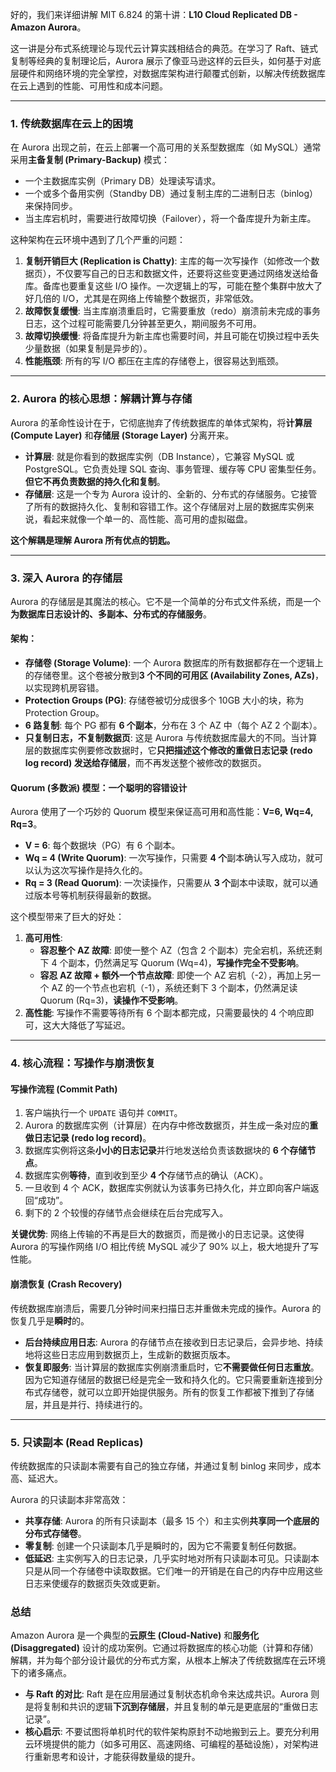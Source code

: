 好的，我们来详细讲解 MIT 6.824 的第十讲：**L10 Cloud Replicated DB - Amazon Aurora**。

这一讲是分布式系统理论与现代云计算实践相结合的典范。在学习了 Raft、链式复制等经典的复制理论后，Aurora 展示了像亚马逊这样的云巨头，如何基于对底层硬件和网络环境的完全掌控，对数据库架构进行颠覆式创新，以解决传统数据库在云上遇到的性能、可用性和成本问题。

---

### 1. 传统数据库在云上的困境

在 Aurora 出现之前，在云上部署一个高可用的关系型数据库（如 MySQL）通常采用**主备复制 (Primary-Backup)** 模式：

- 一个主数据库实例（Primary DB）处理读写请求。
- 一个或多个备用实例（Standby DB）通过复制主库的二进制日志（binlog）来保持同步。
- 当主库宕机时，需要进行故障切换（Failover），将一个备库提升为新主库。

这种架构在云环境中遇到了几个严重的问题：

1.  **复制开销巨大 (Replication is Chatty)**: 主库的每一次写操作（如修改一个数据页），不仅要写自己的日志和数据文件，还要将这些变更通过网络发送给备库。备库也要重复这些 I/O 操作。一次逻辑上的写，可能在整个集群中放大了好几倍的 I/O，尤其是在网络上传输整个数据页，非常低效。
2.  **故障恢复缓慢**: 当主库崩溃重启时，它需要重放（redo）崩溃前未完成的事务日志，这个过程可能需要几分钟甚至更久，期间服务不可用。
3.  **故障切换缓慢**: 将备库提升为新主库也需要时间，并且可能在切换过程中丢失少量数据（如果复制是异步的）。
4.  **性能瓶颈**: 所有的写 I/O 都压在主库的存储卷上，很容易达到瓶颈。

---

### 2. Aurora 的核心思想：解耦计算与存储

Aurora 的革命性设计在于，它彻底抛弃了传统数据库的单体式架构，将**计算层 (Compute Layer)** 和**存储层 (Storage Layer)** 分离开来。

- **计算层**: 就是你看到的数据库实例（DB Instance），它兼容 MySQL 或 PostgreSQL。它负责处理 SQL 查询、事务管理、缓存等 CPU 密集型任务。**但它不再负责数据的持久化和复制**。
- **存储层**: 这是一个专为 Aurora 设计的、全新的、分布式的存储服务。它接管了所有的数据持久化、复制和容错工作。这个存储层对上层的数据库实例来说，看起来就像一个单一的、高性能、高可用的虚拟磁盘。

**这个解耦是理解 Aurora 所有优点的钥匙。**

---

### 3. 深入 Aurora 的存储层

Aurora 的存储层是其魔法的核心。它不是一个简单的分布式文件系统，而是一个**为数据库日志设计的、多副本、分布式的存储服务**。

#### 架构：

- **存储卷 (Storage Volume)**: 一个 Aurora 数据库的所有数据都存在一个逻辑上的存储卷里。这个卷被分散到**3 个不同的可用区 (Availability Zones, AZs)**，以实现跨机房容错。
- **Protection Groups (PG)**: 存储卷被切分成很多个 10GB 大小的块，称为 Protection Group。
- **6 路复制**: 每个 PG 都有 **6 个副本**，分布在 3 个 AZ 中（每个 AZ 2 个副本）。
- **只复制日志，不复制数据页**: 这是 Aurora 与传统数据库最大的不同。当计算层的数据库实例要修改数据时，它**只把描述这个修改的重做日志记录 (redo log record) 发送给存储层**，而不再发送整个被修改的数据页。

#### Quorum (多数派) 模型：一个聪明的容错设计

Aurora 使用了一个巧妙的 Quorum 模型来保证高可用和高性能：**V=6, Wq=4, Rq=3**。

- **V = 6**: 每个数据块（PG）有 6 个副本。
- **Wq = 4 (Write Quorum)**: 一次写操作，只需要 **4 个**副本确认写入成功，就可以认为这次写操作是持久化的。
- **Rq = 3 (Read Quorum)**: 一次读操作，只需要从 **3 个**副本中读取，就可以通过版本号等机制获得最新的数据。

这个模型带来了巨大的好处：

1.  **高可用性**:
    - **容忍整个 AZ 故障**: 即使一整个 AZ（包含 2 个副本）完全宕机，系统还剩下 4 个副本，仍然满足写 Quorum (Wq=4)，**写操作完全不受影响**。
    - **容忍 AZ 故障 + 额外一个节点故障**: 即使一个 AZ 宕机（-2），再加上另一个 AZ 的一个节点也宕机（-1），系统还剩下 3 个副本，仍然满足读 Quorum (Rq=3)，**读操作不受影响**。
2.  **高性能**: 写操作不需要等待所有 6 个副本都完成，只需要最快的 4 个响应即可，这大大降低了写延迟。

---

### 4. 核心流程：写操作与崩溃恢复

#### 写操作流程 (Commit Path)

1.  客户端执行一个 `UPDATE` 语句并 `COMMIT`。
2.  Aurora 的数据库实例（计算层）在内存中修改数据页，并生成一条对应的**重做日志记录 (redo log record)**。
3.  数据库实例将这条**小小的日志记录**并行地发送给负责该数据块的 **6 个存储节点**。
4.  数据库实例**等待**，直到收到至少 **4 个**存储节点的确认（ACK）。
5.  一旦收到 4 个 ACK，数据库实例就认为该事务已持久化，并立即向客户端返回“成功”。
6.  剩下的 2 个较慢的存储节点会继续在后台完成写入。

**关键优势**: 网络上传输的不再是巨大的数据页，而是微小的日志记录。这使得 Aurora 的写操作网络 I/O 相比传统 MySQL 减少了 90% 以上，极大地提升了写性能。

#### 崩溃恢复 (Crash Recovery)

传统数据库崩溃后，需要几分钟时间来扫描日志并重做未完成的操作。Aurora 的恢复几乎是**瞬时**的。

- **后台持续应用日志**: Aurora 的存储节点在接收到日志记录后，会异步地、持续地将这些日志应用到数据页上，生成新的数据页版本。
- **恢复即服务**: 当计算层的数据库实例崩溃重启时，它**不需要做任何日志重放**。因为它知道存储层的数据已经是完全一致和持久化的。它只需要重新连接到分布式存储卷，就可以立即开始提供服务。所有的恢复工作都被下推到了存储层，并且是并行、持续进行的。

---

### 5. 只读副本 (Read Replicas)

传统数据库的只读副本需要有自己的独立存储，并通过复制 binlog 来同步，成本高、延迟大。

Aurora 的只读副本非常高效：

- **共享存储**: Aurora 的所有只读副本（最多 15 个）和主实例**共享同一个底层的分布式存储卷**。
- **零复制**: 创建一个只读副本几乎是瞬时的，因为它不需要复制任何数据。
- **低延迟**: 主实例写入的日志记录，几乎实时地对所有只读副本可见。只读副本只是从同一个存储卷中读取数据。它们唯一的开销是在自己的内存中应用这些日志来使缓存的数据页失效或更新。

### 总结

Amazon Aurora 是一个典型的**云原生 (Cloud-Native)** 和**服务化 (Disaggregated)** 设计的成功案例。它通过将数据库的核心功能（计算和存储）解耦，并为每个部分设计最优的分布式方案，从根本上解决了传统数据库在云环境下的诸多痛点。

- **与 Raft 的对比**: Raft 是在应用层通过复制状态机命令来达成共识。Aurora 则是将复制和共识的逻辑**下沉到存储层**，并且复制的单元是更底层的“重做日志记录”。
- **核心启示**: 不要试图将单机时代的软件架构原封不动地搬到云上。要充分利用云环境提供的能力（如多可用区、高速网络、可编程的基础设施），对架构进行重新思考和设计，才能获得数量级的提升。
